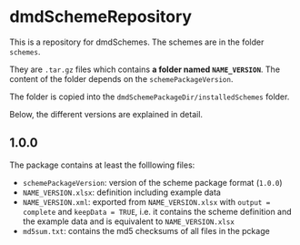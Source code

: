 # dmdSchemeRepository
This is a repository for dmdSchemes. The schemes are in the folder `schemes`.

They are `.tar.gz` files which contains **a folder named  `NAME_VERSION`**. The content of the folder depends on the `schemePackageVersion`.

The folder is copied into the `dmdSchemePackageDir/installedSchemes` folder.

Below, the different versions are explained in detail.

## **1.0.0**

The package contains at least the folllowing files:

- `schemePackageVersion`: version of the scheme package format (`1.0.0`)
- `NAME_VERSION.xlsx`: definition including example data
- `NAME_VERSION.xml`: exported from `NAME_VERSION.xlsx` with `output = complete` and `keepData = TRUE`, i.e. it contains the scheme definition and the example data and is equivalent to `NAME_VERSION.xlsx`
- `md5sum.txt`: contains the md5 checksums of all files in the pckage
